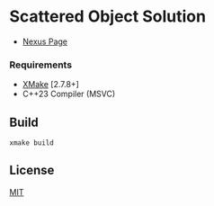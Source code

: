 # Scattered Object Solution

* [Nexus Page](https://www.nexusmods.com/skyrimspecialedition/mods/92978)

### Requirements

* [XMake](https://xmake.io/) [2.7.8+]
* C++23 Compiler (MSVC)

## Build
```
xmake build
```

## License
[MIT](LICENSE)
